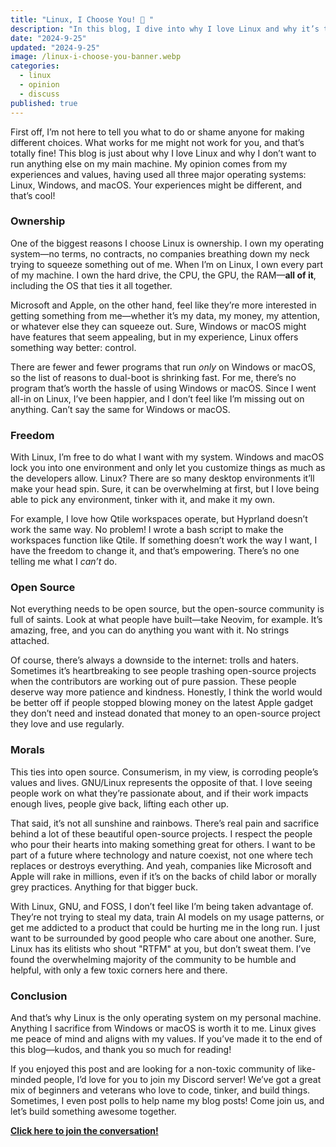 ```yaml
---
title: "Linux, I Choose You! 🐧 "
description: "In this blog, I dive into why I love Linux and why it’s the only operating system I use on my personal machine. From ownership and freedom to open-source values, I explain what makes Linux special for me and why it aligns with my morals and passions as a developer."
date: "2024-9-25"
updated: "2024-9-25"
image: /linux-i-choose-you-banner.webp
categories:
  - linux
  - opinion
  - discuss
published: true
---
```


First off, I’m not here to tell you what to do or shame anyone for making different choices. What works for me might not work for you, and that’s totally fine! This blog is just about why I love Linux and why I don’t want to run anything else on my main machine. My opinion comes from my experiences and values, having used all three major operating systems: Linux, Windows, and macOS. Your experiences might be different, and that’s cool!

### **Ownership**

One of the biggest reasons I choose Linux is ownership. I own my operating system—no terms, no contracts, no companies breathing down my neck trying to squeeze something out of me. When I’m on Linux, I own every part of my machine. I own the hard drive, the CPU, the GPU, the RAM—**all of it**, including the OS that ties it all together.

Microsoft and Apple, on the other hand, feel like they’re more interested in getting something from me—whether it’s my data, my money, my attention, or whatever else they can squeeze out. Sure, Windows or macOS might have features that seem appealing, but in my experience, Linux offers something way better: control.

There are fewer and fewer programs that run _only_ on Windows or macOS, so the list of reasons to dual-boot is shrinking fast. For me, there’s no program that’s worth the hassle of using Windows or macOS. Since I went all-in on Linux, I’ve been happier, and I don’t feel like I’m missing out on anything. Can’t say the same for Windows or macOS.

### **Freedom**

With Linux, I’m free to do what I want with my system. Windows and macOS lock you into one environment and only let you customize things as much as the developers allow. Linux? There are so many desktop environments it’ll make your head spin. Sure, it can be overwhelming at first, but I love being able to pick any environment, tinker with it, and make it my own.

For example, I love how Qtile workspaces operate, but Hyprland doesn’t work the same way. No problem! I wrote a bash script to make the workspaces function like Qtile. If something doesn’t work the way I want, I have the freedom to change it, and that’s empowering. There’s no one telling me what I _can’t_ do.

### **Open Source**

Not everything needs to be open source, but the open-source community is full of saints. Look at what people have built—take Neovim, for example. It’s amazing, free, and you can do anything you want with it. No strings attached.

Of course, there’s always a downside to the internet: trolls and haters. Sometimes it’s heartbreaking to see people trashing open-source projects when the contributors are working out of pure passion. These people deserve way more patience and kindness. Honestly, I think the world would be better off if people stopped blowing money on the latest Apple gadget they don’t need and instead donated that money to an open-source project they love and use regularly.

### **Morals**

This ties into open source. Consumerism, in my view, is corroding people’s values and lives. GNU/Linux represents the opposite of that. I love seeing people work on what they’re passionate about, and if their work impacts enough lives, people give back, lifting each other up.

That said, it’s not all sunshine and rainbows. There’s real pain and sacrifice behind a lot of these beautiful open-source projects. I respect the people who pour their hearts into making something great for others. I want to be part of a future where technology and nature coexist, not one where tech replaces or destroys everything. And yeah, companies like Microsoft and Apple will rake in millions, even if it’s on the backs of child labor or morally grey practices. Anything for that bigger buck.

With Linux, GNU, and FOSS, I don’t feel like I’m being taken advantage of. They’re not trying to steal my data, train AI models on my usage patterns, or get me addicted to a product that could be hurting me in the long run. I just want to be surrounded by good people who care about one another. Sure, Linux has its elitists who shout "RTFM" at you, but don’t sweat them. I’ve found the overwhelming majority of the community to be humble and helpful, with only a few toxic corners here and there.

### **Conclusion**

And that’s why Linux is the only operating system on my personal machine. Anything I sacrifice from Windows or macOS is worth it to me. Linux gives me peace of mind and aligns with my values. If you’ve made it to the end of this blog—kudos, and thank you so much for reading!

If you enjoyed this post and are looking for a non-toxic community of like-minded people, I’d love for you to join my Discord server! We’ve got a great mix of beginners and veterans who love to code, tinker, and build things. Sometimes, I even post polls to help name my blog posts! Come join us, and let’s build something awesome together.

**[Click here to join the conversation!](https://discord.gg/4PCy4Bz)**

